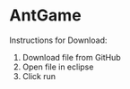 # AntGame

Instructions for Download:
1) Download file from GitHub
2) Open file in eclipse
3) Click run
